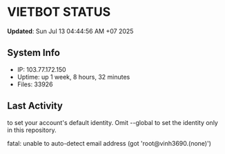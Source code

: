 # VIETBOT STATUS
**Updated**: Sun Jul 13 04:44:56 AM +07 2025

## System Info
- IP: 103.77.172.150
- Uptime: up 1 week, 8 hours, 32 minutes
- Files: 33926

## Last Activity

to set your account's default identity.
Omit --global to set the identity only in this repository.

fatal: unable to auto-detect email address (got 'root@vinh3690.(none)')
